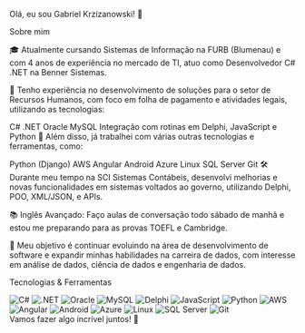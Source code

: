 Olá, eu sou Gabriel Krzizanowski! 👋


Sobre mim

🎓 Atualmente cursando Sistemas de Informação na FURB (Blumenau) e com 4 anos de experiência no mercado de TI, atuo como Desenvolvedor C# .NET na Benner Sistemas.

💼 Tenho experiência no desenvolvimento de soluções para o setor de Recursos Humanos, com foco em folha de pagamento e atividades legais, utilizando as tecnologias:

C# .NET
Oracle
MySQL
Integração com rotinas em Delphi, JavaScript e Python
🚀 Além disso, já trabalhei com várias outras tecnologias e ferramentas, como:

Python (Django)
AWS
Angular
Android
Azure
Linux
SQL Server
Git
🛠 Durante meu tempo na SCI Sistemas Contábeis, desenvolvi melhorias e novas funcionalidades em sistemas voltados ao governo, utilizando Delphi, POO, XML/JSON, e APIs.

📚 Inglês Avançado: Faço aulas de conversação todo sábado de manhã e estou me preparando para as provas TOEFL e Cambridge.

🎯 Meu objetivo é continuar evoluindo na área de desenvolvimento de software e expandir minhas habilidades na carreira de dados, com interesse em análise de dados, ciência de dados e engenharia de dados.

Tecnologias & Ferramentas
<div> <img src="https://img.shields.io/badge/C%23-239120?style=for-the-badge&logo=c-sharp&logoColor=white" alt="C#"> <img src="https://img.shields.io/badge/.NET-512BD4?style=for-the-badge&logo=dotnet&logoColor=white" alt=".NET"> <img src="https://img.shields.io/badge/Oracle-F80000?style=for-the-badge&logo=oracle&logoColor=white" alt="Oracle"> <img src="https://img.shields.io/badge/MySQL-4479A1?style=for-the-badge&logo=mysql&logoColor=white" alt="MySQL"> <img src="https://img.shields.io/badge/Delphi-EE1F35?style=for-the-badge&logo=delphi&logoColor=white" alt="Delphi"> <img src="https://img.shields.io/badge/JavaScript-F7DF1E?style=for-the-badge&logo=javascript&logoColor=black" alt="JavaScript"> <img src="https://img.shields.io/badge/Python-3776AB?style=for-the-badge&logo=python&logoColor=white" alt="Python"> <img src="https://img.shields.io/badge/AWS-232F3E?style=for-the-badge&logo=amazon-aws&logoColor=white" alt="AWS"> <img src="https://img.shields.io/badge/Angular-DD0031?style=for-the-badge&logo=angular&logoColor=white" alt="Angular"> <img src="https://img.shields.io/badge/Android-3DDC84?style=for-the-badge&logo=android&logoColor=white" alt="Android"> <img src="https://img.shields.io/badge/Azure-0078D4?style=for-the-badge&logo=microsoft-azure&logoColor=white" alt="Azure"> <img src="https://img.shields.io/badge/Linux-FCC624?style=for-the-badge&logo=linux&logoColor=black" alt="Linux"> <img src="https://img.shields.io/badge/SQL%20Server-CC2927?style=for-the-badge&logo=microsoft-sql-server&logoColor=white" alt="SQL Server"> <img src="https://img.shields.io/badge/Git-F05032?style=for-the-badge&logo=git&logoColor=white" alt="Git"> </div>
Vamos fazer algo incrível juntos! 🚀
